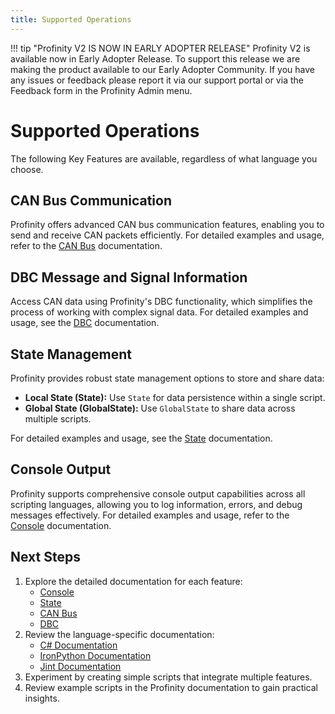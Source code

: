 ```yaml
---
title: Supported Operations
---
```


!!! tip "Profinity V2 IS NOW IN EARLY ADOPTER RELEASE"
    Profinity V2 is available now in Early Adopter Release.  To support this release we are making the product available to our Early Adopter Community.  If you have any issues or feedback please report it via our support portal or via the Feedback form in the Profinity Admin menu.

# Supported Operations

The following Key Features are available, regardless of what language you choose.

## CAN Bus Communication

Profinity offers advanced CAN bus communication features, enabling you to send and receive CAN packets efficiently. For detailed examples and usage, refer to the [CAN Bus](./CANBus.md) documentation.

## DBC Message and Signal Information

Access CAN data using Profinity's DBC functionality, which simplifies the process of working with complex signal data. For detailed examples and usage, see the [DBC](./DBC.md) documentation.

## State Management

Profinity provides robust state management options to store and share data:

- **Local State (State):** Use `State` for data persistence within a single script.
- **Global State (GlobalState):** Use `GlobalState` to share data across multiple scripts.

For detailed examples and usage, see the [State](./State.md) documentation.

## Console Output

Profinity supports comprehensive console output capabilities across all scripting languages, allowing you to log information, errors, and debug messages effectively. For detailed examples and usage, refer to the [Console](./Console.md) documentation.

## Next Steps

1. Explore the detailed documentation for each feature:
   - [Console](./Console.md)
   - [State](./State.md)
   - [CAN Bus](./CANBus.md)
   - [DBC](./DBC.md)
2. Review the language-specific documentation:
   - [C# Documentation](https://docs.microsoft.com/en-us/dotnet/csharp/)
   - [IronPython Documentation](https://ironpython.net/documentation/)
   - [Jint Documentation](https://github.com/sebastienros/jint)
3. Experiment by creating simple scripts that integrate multiple features.
4. Review example scripts in the Profinity documentation to gain practical insights.